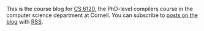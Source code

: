 This is the course blog for [CS 6120][cs6120], the PhD-level compilers course in the computer science department at Cornell.
You can subscribe to [posts on the blog][blog] with [RSS][].

[cs6120]: https://www.cs.cornell.edu/courses/cs6120/2022sp/
[blog]: https://www.cs.cornell.edu/courses/cs6120/2022sp/blog/
[rss]: https://www.cs.cornell.edu/courses/cs6120/2022sp/rss.xml
